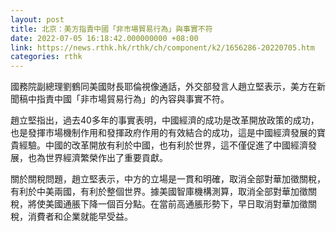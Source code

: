 ```yaml
---
layout: post
title: 北京：美方指責中國「非市場貿易行為」與事實不符
date: 2022-07-05 16:18:42.000000000 +08:00
link: https://news.rthk.hk/rthk/ch/component/k2/1656286-20220705.htm
categories: rthk
---
```


國務院副總理劉鶴同美國財長耶倫視像通話，外交部發言人趙立堅表示，美方在新聞稿中指責中國「非市場貿易行為」的內容與事實不符。

趙立堅指出，過去40多年的事實表明，中國經濟的成功是改革開放政策的成功，也是發揮市場機制作用和發揮政府作用的有效結合的成功，這是中國經濟發展的寶貴經驗。中國的改革開放有利於中國，也有利於世界，這不僅促進了中國經濟發展，也為世界經濟繁榮作出了重要貢獻。

關於關稅問題，趙立堅表示，中方的立場是一貫和明確，取消全部對華加徵關稅，有利於中美兩國，有利於整個世界。據美國智庫機構測算，取消全部對華加徵關稅，將使美國通脹下降一個百分點。在當前高通脹形勢下，早日取消對華加徵關稅，消費者和企業就能早受益。
